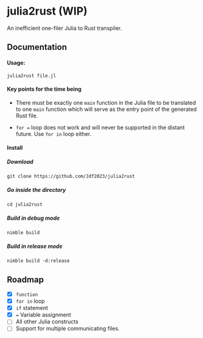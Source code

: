 # julia2rust (WIP)

An inefficient one-filer Julia to Rust transpiler.

## Documentation


#### Usage:

    julia2rust file.jl

#### Key points for the time being

* There must be exactly one `main` function in the Julia file to be translated to one `main` function which will serve as the entry point of the generated Rust file.

* `for =` loop does not work and will never be supported in the distant future. Use `for in` loop either.

#### Install

##### Download
    git clone https://github.com/Jdf2023/julia2rust

##### Go inside the directory
    cd julia2rust

##### Build in debug mode
    nimble build

##### Build in release mode
    nimble build -d:release

## Roadmap

 - [x] `function`
 - [x] `for in` loop
 - [x] `if` statement
 - [x] `=` Variable assignment
 - [ ] All other Julia constructs
 - [ ] Support for multiple communicating files.
